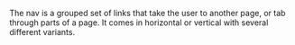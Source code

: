 The nav is a grouped set of links that take the user to another page, or tab through parts of a page. It comes in horizontal or vertical with several different variants.

